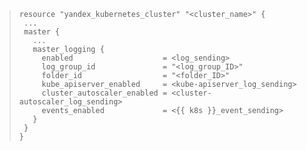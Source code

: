 >```hcl
>resource "yandex_kubernetes_cluster" "<cluster_name>" {
>  ...
>  master {
>    ...
>    master_logging {
>      enabled                    = <log_sending>
>      log_group_id               = "<log_group_ID>"
>      folder_id                  = "<folder_ID>"
>      kube_apiserver_enabled     = <kube-apiserver_log_sending>
>      cluster_autoscaler_enabled = <cluster-autoscaler_log_sending>
>      events_enabled             = <{{ k8s }}_event_sending>
>    }
>  }
>}
>```
